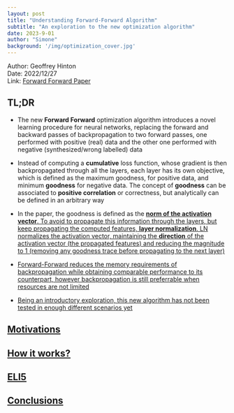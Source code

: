 ```yaml
---
layout: post
title: "Understanding Forward-Forward Algorithm"
subtitle: "An exploration to the new optimization algorithm"
date: 2023-9-01
author: "Simone"
background: '/img/optimization_cover.jpg'
---
```


Author: Geoffrey Hinton <br>
Date: 2022/12/27 <br>
Link: [Forward Forward Paper](https://www.cs.toronto.edu/~hinton/FFA13.pdf)


## TL;DR

* The new **Forward Forward** optimization algorithm introduces a novel learning procedure for neural networks, replacing the forward and backward passes of backpropagation to two forward passes, one performed with positive (real) data and the other one performed with negative (synthesized/wrong labelled) data

* Instead of computing a **cumulative** loss function, whose gradient is then backpropagated through all the layers, each layer has its own objective, which is defined as the maximum goodness, for positive data, and minimum **goodness** for negative data. The concept of **goodness** can be associated to **positive correlation** or correctness, but analytically can be defined in an arbitrary way

* In the paper, the goodness is defined as the <u>**norm of the activation vector**<u>. To avoid to propagate this information through the layers, but keep propagating the computed features, **layer normalization**. LN normalizes the activation vector, maintaining the **direction** of the activation vector (the propagated features) and reducing the magnitude to 1 (removing any goodness trace before propagating to the next layer)

* Forward-Forward reduces the memory requirements of backpropagation while obtaining comparable performance to its counterpart, however backpropagation is still preferrable when resources are not limited

* Being an introductory exploration, this new algorithm has not been tested in enough different scenarios yet


## Motivations


## How it works?


## ELI5


## Conclusions